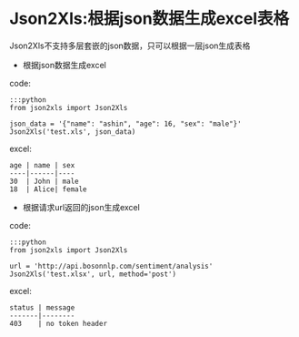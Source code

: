 Json2Xls:根据json数据生成excel表格
==================================

Json2Xls不支持多层套嵌的json数据，只可以根据一层json生成表格

* 根据json数据生成excel

code:

    :::python
    from json2xls import Json2Xls

    json_data = '{"name": "ashin", "age": 16, "sex": "male"}'
    Json2Xls('test.xls', json_data)

excel:

    age | name | sex
    ----|------|----
    30  | John | male
    18  | Alice| female


* 根据请求url返回的json生成excel

code:

    :::python
    from json2xls import Json2Xls

    url = 'http://api.bosonnlp.com/sentiment/analysis'
    Json2Xls('test.xlsx', url, method='post')

excel:

    status | message
    -------|--------
    403    | no token header

